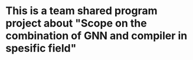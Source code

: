 # This is a team shared program project about "Scope on the combination of GNN and compiler in spesific field"
